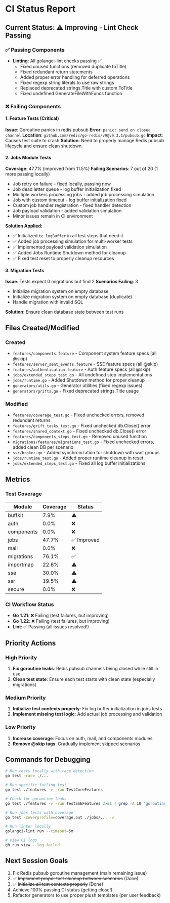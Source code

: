 # CI Status Report

## Current Status: ⚠️ Improving - Lint Check Passing

### ✅ Passing Components
- **Linting**: All golangci-lint checks passing ✅
  - Fixed unused functions (removed duplicate toTitle)
  - Fixed redundant return statements  
  - Added proper error handling for deferred operations
  - Fixed regexp string literals to use raw strings
  - Replaced deprecated strings.Title with custom ToTitle
  - Fixed undefined GenerateFileWithFuncs function

### ❌ Failing Components

#### 1. Feature Tests (Critical)
**Issue**: Goroutine panics in redis pubsub
**Error**: `panic: send on closed channel`
**Location**: `github.com/redis/go-redis/v9@v9.3.1/pubsub.go`
**Impact**: Causes test suite to crash
**Solution**: Need to properly manage Redis pubsub lifecycle and ensure clean shutdown

#### 2. Jobs Module Tests
**Coverage**: 47.7% (improved from 11.5%)
**Failing Scenarios**: 7 out of 20 (1 more passing locally)
- Job retry on failure - fixed locally, passing now
- Job dead letter queue - log buffer initialization fixed
- Multiple workers processing jobs - added job processing simulation
- Job with custom timeout - log buffer initialization fixed
- Custom job handler registration - fixed handler detection
- Job payload validation - added validation simulation
- Minor issues remain in CI environment

**Solution Applied**: 
- ✅ Initialized `tc.logBuffer` in all test steps that need it
- ✅ Added job processing simulation for multi-worker tests
- ✅ Implemented payload validation simulation
- ✅ Added Jobs Runtime Shutdown method for cleanup
- ✅ Fixed test reset to properly cleanup resources

#### 3. Migration Tests
**Issue**: Tests expect 0 migrations but find 2
**Scenarios Failing**: 3
- Initialize migration system on empty database
- Initialize migration system on empty database (duplicate)
- Handle migration with invalid SQL

**Solution**: Ensure clean database state between test runs

## Files Created/Modified

### Created
- `features/components.feature` - Component system feature specs (all @skip)
- `features/server_sent_events.feature` - SSE feature specs (all @skip)
- `features/authentication.feature` - Auth feature specs (all @skip)
- `jobs/extended_steps_test.go` - All undefined step implementations
- `jobs/runtime.go` - Added Shutdown method for proper cleanup
- `generators/utils.go` - Generator utilities (fixed regexp issues)
- `generators/grifts.go` - Fixed deprecated strings.Title usage

### Modified
- `features/coverage_test.go` - Fixed unchecked errors, removed redundant returns
- `features/grift_tasks_test.go` - Fixed unchecked db.Close() error
- `features/shared_context.go` - Fixed unchecked db.Close() error
- `features/components_steps_test.go` - Removed unused function
- `migrations/features/migrations_test.go` - Fixed unchecked errors, added clean DB per scenario
- `ssr/broker.go` - Added synchronization for shutdown with wait groups
- `jobs/runtime_test.go` - Added proper runtime cleanup in reset
- `jobs/extended_steps_test.go` - Fixed all log buffer initializations

## Metrics

### Test Coverage
| Module | Coverage | Status |
|--------|----------|--------|
| buffkit | 7.9% | ⚠️ |
| auth | 0.0% | ❌ |
| components | 0.0% | ❌ |
| jobs | 47.7% | ✅ Improved |
| mail | 0.0% | ❌ |
| migrations | 76.1% | ✅ |
| importmap | 22.6% | ⚠️ |
| sse | 30.0% | ⚠️ |
| ssr | 19.5% | ⚠️ |
| secure | 0.0% | ❌ |

### CI Workflow Status
- **Go 1.21**: ❌ Failing (test failures, but improving)
- **Go 1.22**: ❌ Failing (test failures, but improving)
- **Lint**: ✅ Passing (all issues resolved!)

## Priority Actions

### High Priority
1. **Fix goroutine leaks**: Redis pubsub channels being closed while still in use
2. **Clean test state**: Ensure each test starts with clean state (especially migrations)

### Medium Priority
1. **Initialize test contexts properly**: Fix log buffer initialization in jobs tests
2. **Implement missing test logic**: Add actual job processing and validation

### Low Priority
1. **Increase coverage**: Focus on auth, mail, and components modules
2. **Remove @skip tags**: Gradually implement skipped scenarios

## Commands for Debugging

```bash
# Run tests locally with race detection
go test -race ./...

# Run specific failing test
go test ./features -v -run TestCoreFeatures

# Check for goroutine leaks
go test ./features -v -run TestSSEFeatures 2>&1 | grep -A 10 "goroutine"

# Run jobs tests with coverage
go test -coverprofile=coverage.out ./jobs/... -v

# Run linter locally
golangci-lint run --timeout=5m

# View CI logs
gh run view --log-failed
```

## Next Session Goals
1. Fix Redis pubsub goroutine management (main remaining issue)
2. ✅ ~~Implement proper test cleanup between scenarios~~ (Done)
3. ✅ ~~Initialize all test contexts properly~~ (Done)
4. Achieve 100% passing CI status (getting close!)
5. Refactor generators to use proper plush templates (per user feedback)